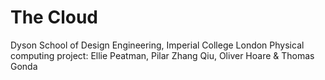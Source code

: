 # The Cloud

Dyson School of Design Engineering, Imperial College London
Physical computing project: Ellie Peatman, Pilar Zhang Qiu, Oliver Hoare &amp; Thomas Gonda
